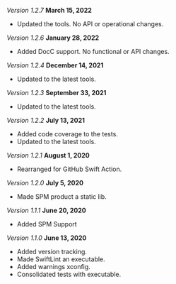 *Version 1.2.7* **March 15, 2022**

- Updated the tools. No API or operational changes.

*Version 1.2.6* **January 28, 2022**

- Added DocC support. No functional or API changes.

*Version 1.2.4* **December 14, 2021**

- Updated to the latest tools.

*Version 1.2.3* **September 33, 2021**

- Updated to the latest tools.

*Version 1.2.2* **July 13, 2021**

- Added code coverage to the tests.
- Updated to the latest tools.

*Version 1.2.1* **August 1, 2020**

- Rearranged for GitHub Swift Action.

*Version 1.2.0* **July 5, 2020**

- Made SPM product  a static lib.

*Version 1.1.1* **June 20, 2020**

- Added SPM Support

*Version 1.1.0* **June 13, 2020**

- Added version tracking.
- Made SwiftLint an executable.
- Added warnings xconfig.
- Consolidated tests with executable.
